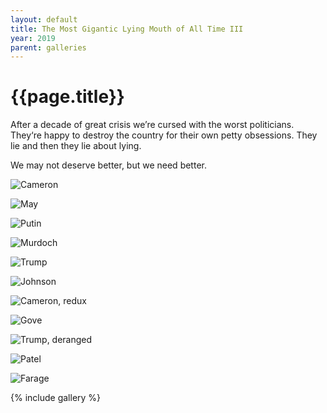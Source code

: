 ```yaml
---
layout: default
title: The Most Gigantic Lying Mouth of All Time III
year: 2019
parent: galleries
---
```


# {{page.title}}

After a decade of great crisis we’re cursed with the worst politicians. They‘re happy to destroy the country for their own petty obsessions. They lie and then they lie about lying.

We may not deserve better, but we need better.

![Cameron](the-most-gigantic-lying-mouth-of-all-time-iii/the-most-gigantic-lying-mouth-of-all-time-iii-cameron.webp "Cameron")

![May](the-most-gigantic-lying-mouth-of-all-time-iii/the-most-gigantic-lying-mouth-of-all-time-iii-may.webp "May")

![Putin](the-most-gigantic-lying-mouth-of-all-time-iii/the-most-gigantic-lying-mouth-of-all-time-iii-putin.webp "Putin")

![Murdoch](the-most-gigantic-lying-mouth-of-all-time-iii/the-most-gigantic-lying-mouth-of-all-time-iii-murdoch.webp "Murdoch")

![Trump](the-most-gigantic-lying-mouth-of-all-time-iii/the-most-gigantic-lying-mouth-of-all-time-iii-trump.webp "Trump")

![Johnson](the-most-gigantic-lying-mouth-of-all-time-iii/the-most-gigantic-lying-mouth-of-all-time-iii-johnson.webp "Johnson")

![Cameron, redux](the-most-gigantic-lying-mouth-of-all-time-iii/the-most-gigantic-lying-mouth-of-all-time-iii-cameron-redux.webp "Cameron, redux")

![Gove](the-most-gigantic-lying-mouth-of-all-time-iii/the-most-gigantic-lying-mouth-of-all-time-iii-gove.webp "Gove")

![Trump, deranged](the-most-gigantic-lying-mouth-of-all-time-iii/the-most-gigantic-lying-mouth-of-all-time-iii-trump-deranged.webp "Trump, deranged")

![Patel](the-most-gigantic-lying-mouth-of-all-time-iii/the-most-gigantic-lying-mouth-of-all-time-iii-patel.webp "Patel")

![Farage](the-most-gigantic-lying-mouth-of-all-time-iii/the-most-gigantic-lying-mouth-of-all-time-iii-farage.webp "Farage")

{% include gallery %}